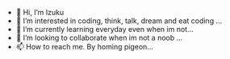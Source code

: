 - 👋 Hi, I’m Izuku   
- 👀 I’m interested in coding, think, talk, dream and eat coding ...
- 🌱 I’m currently learning everyday even when im not...
- 💞️ I’m looking to collaborate when im not a noob ...
- 📫 How to reach me. By homing pigeon...

<!---
dwiggins4121/dwiggins4121 is a ✨ special ✨ repository because its `README.md` (this file) appears on your GitHub profile.
You can click the Preview link to take a look at your changes.
--->
